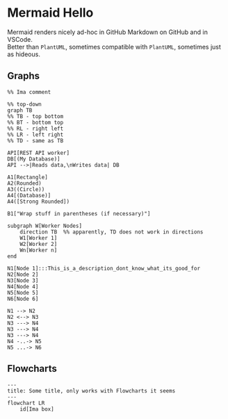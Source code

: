 # Mermaid Hello
Mermaid renders nicely ad-hoc in GitHub Markdown on GitHub and in VSCode.  
Better than `PlantUML`, sometimes compatible with `PlantUML`, sometimes just as hideous.

## Graphs
```mermaid
%% Ima comment

%% top-down
graph TB
%% TB - top bottom
%% BT - bottom top
%% RL - right left
%% LR - left right
%% TD - same as TB

API[REST API worker]
DB[(My Database)]
API -->|Reads data,\nWrites data| DB

A1[Rectangle]
A2(Rounded)
A3((Circle))
A4[(Database)]
A4([Strong Rounded])

B1["Wrap stuff in parentheses (if necessary)"]

subgraph W[Worker Nodes]
    direction TB  %% apparently, TD does not work in directions
    W1[Worker 1]
    W2[Worker 2]
    Wn[Worker n]
end

N1[Node 1]:::This_is_a_description_dont_know_what_its_good_for
N2[Node 2]
N3[Node 3]
N4[Node 4]
N5[Node 5]
N6[Node 6]

N1 --> N2
N2 <--> N3
N3 ---> N4
N3 ---> N4
N3 ---> N4
N4 -..-> N5
N5 ...-> N6
```


## Flowcharts
```mermaid
---
title: Some title, only works with Flowcharts it seems
---
flowchart LR
    id[Ima box]
```
